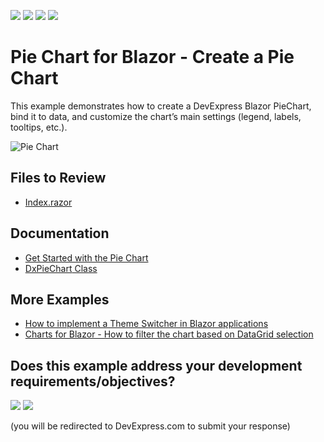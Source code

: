 <!-- default badges list -->
![](https://img.shields.io/endpoint?url=https://codecentral.devexpress.com/api/v1/VersionRange/449598658/24.2.1%2B)
[![](https://img.shields.io/badge/Open_in_DevExpress_Support_Center-FF7200?style=flat-square&logo=DevExpress&logoColor=white)](https://supportcenter.devexpress.com/ticket/details/T1062780)
[![](https://img.shields.io/badge/📖_How_to_use_DevExpress_Examples-e9f6fc?style=flat-square)](https://docs.devexpress.com/GeneralInformation/403183)
[![](https://img.shields.io/badge/💬_Leave_Feedback-feecdd?style=flat-square)](#does-this-example-address-your-development-requirementsobjectives)
<!-- default badges end -->

# Pie Chart for Blazor - Create a Pie Chart

This example demonstrates how to create a DevExpress Blazor PieChart, bind it to data, and customize the chart’s main settings (legend, labels, tooltips, etc.).

![Pie Chart](images/blazor-pie-chart.png)

## Files to Review

- [Index.razor](./CS/DxBlazorPieChartApp/Pages/Index.razor)

## Documentation

* [Get Started with the Pie Chart](https://docs.devexpress.com/Blazor/403704/charts/get-started-with-pie-charts)
* [DxPieChart<T> Class](https://docs.devexpress.com/Blazor/DevExpress.Blazor.DxPieChart-1)

## More Examples

* [How to implement a Theme Switcher in Blazor applications](https://github.com/DevExpress-Examples/blazor-theme-switcher)
* [Charts for Blazor - How to filter the chart based on DataGrid selection](https://github.com/DevExpress-Examples/blazor-Charts-how-to-filter-the-chart-based-on-DataGrid-selection)
<!-- feedback -->
## Does this example address your development requirements/objectives?

[<img src="https://www.devexpress.com/support/examples/i/yes-button.svg"/>](https://www.devexpress.com/support/examples/survey.xml?utm_source=github&utm_campaign=blazor-charts-create-pie-chart&~~~was_helpful=yes) [<img src="https://www.devexpress.com/support/examples/i/no-button.svg"/>](https://www.devexpress.com/support/examples/survey.xml?utm_source=github&utm_campaign=blazor-charts-create-pie-chart&~~~was_helpful=no)

(you will be redirected to DevExpress.com to submit your response)
<!-- feedback end -->
